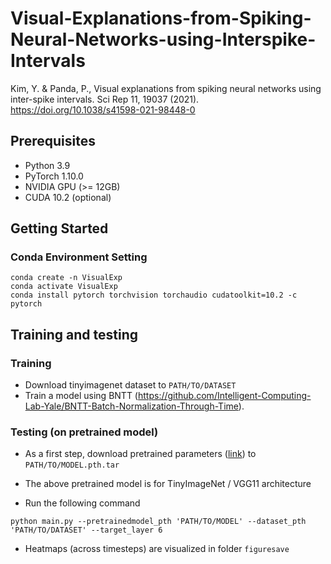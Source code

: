 # Visual-Explanations-from-Spiking-Neural-Networks-using-Interspike-Intervals
Kim, Y. & Panda, P., Visual explanations from spiking neural networks using inter-spike intervals. Sci Rep 11, 19037 (2021). https://doi.org/10.1038/s41598-021-98448-0


## Prerequisites
* Python 3.9    
* PyTorch 1.10.0     
* NVIDIA GPU (>= 12GB)      
* CUDA 10.2 (optional)         

## Getting Started

### Conda Environment Setting
```
conda create -n VisualExp 
conda activate VisualExp
conda install pytorch torchvision torchaudio cudatoolkit=10.2 -c pytorch
```

## Training and testing


### Training

*  Download tinyimagenet dataset to ```PATH/TO/DATASET```  
*  Train a model using BNTT (https://github.com/Intelligent-Computing-Lab-Yale/BNTT-Batch-Normalization-Through-Time).


### Testing (on pretrained model)

* As a first step, download pretrained parameters ([link][e]) to ```PATH/TO/MODEL.pth.tar```   

[e]: https://drive.google.com/file/d/11ybFXqRB3edxsFMUrPrwwH5_HlAAHNUp/view?usp=sharing

* The above pretrained model is for TinyImageNet / VGG11 architecture

*  Run the following command

```
python main.py --pretrainedmodel_pth 'PATH/TO/MODEL' --dataset_pth 'PATH/TO/DATASET' --target_layer 6
```

*  Heatmaps (across timesteps) are visualized in folder ```figuresave```

 

